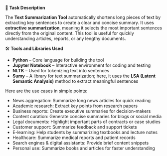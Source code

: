📝 **Task Description**

The **Text Summarization Tool** automatically shortens long pieces of text by extracting key sentences to create a clear and concise summary. It uses **extractive summarization**, meaning it selects the most important sentences directly from the original content. This tool is useful for quickly understanding articles, reports, or any lengthy documents.

 🛠️ **Tools and Libraries Used**

* **Python** – Core language for building the tool
* **Jupyter Notebook** – Interactive environment for coding and testing
* **NLTK** – Used for tokenizing text into sentences
* **Sumy** – A library for text summarization; here, it uses the **LSA (Latent Semantic Analysis)** method to extract meaningful sentences

Here are the use cases in simple points:
* News aggregation: Summarize long news articles for quick reading
* Academic research: Extract key points from research papers
* Business reports: Create executive summaries for decision-makers
* Content curation: Generate concise summaries for blogs or social media
* Legal documents: Highlight important parts of contracts or case studies
* Customer support: Summarize feedback and support tickets
* E-learning: Help students by summarizing textbooks and lecture notes
* Healthcare: Summarize medical reports and patient records
* Search engines & digital assistants: Provide brief content snippets
* Personal use: Summarize books and articles for faster understanding

